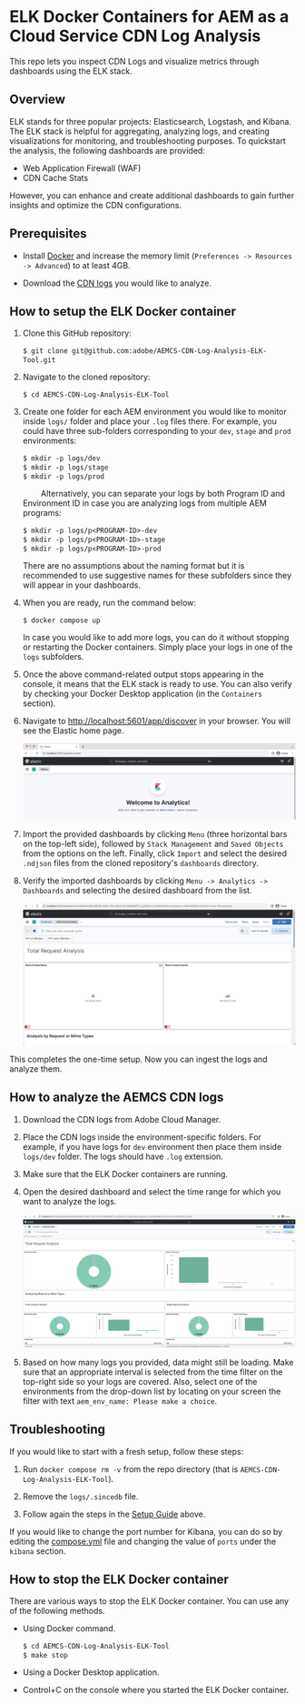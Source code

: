 # ELK Docker Containers for AEM as a Cloud Service CDN Log Analysis

This repo lets you inspect CDN Logs and visualize metrics through dashboards using the ELK stack.

## Overview

ELK stands for three popular projects: Elasticsearch, Logstash, and Kibana. The ELK stack is helpful for aggregating, analyzing logs, and creating visualizations for monitoring, and troubleshooting purposes. To quickstart the analysis, the following dashboards are provided:

- Web Application Firewall (WAF)
- CDN Cache Stats

However, you can enhance and create additional dashboards to gain further insights and optimize the CDN configurations.

## Prerequisites

- Install [Docker](https://docs.docker.com/engine/install/) and increase the memory limit (`Preferences -> Resources -> Advanced`) to at least 4GB.

- Download the [CDN logs](https://experienceleague.adobe.com/docs/experience-manager-cloud-service/content/implementing/using-cloud-manager/manage-logs.html?lang=en) you would like to analyze.

## How to setup the ELK Docker container

1. Clone this GitHub repository:

    ```shell
    $ git clone git@github.com:adobe/AEMCS-CDN-Log-Analysis-ELK-Tool.git
    ```

1. Navigate to the cloned repository:

    ```shell
    $ cd AEMCS-CDN-Log-Analysis-ELK-Tool
    ```

1. Create one folder for each AEM environment you would like to monitor inside `logs/` folder and place your `.log` files there. For example, you could have three sub-folders corresponding to your `dev`, `stage` and `prod` environments:

    ```shell
    $ mkdir -p logs/dev
    $ mkdir -p logs/stage
    $ mkdir -p logs/prod
    ```
        
    Alternatively, you can separate your logs by both Program ID and Environment ID in case you are analyzing logs from multiple AEM programs:

    ```shell
    $ mkdir -p logs/p<PROGRAM-ID>-dev
    $ mkdir -p logs/p<PROGRAM-ID>-stage
    $ mkdir -p logs/p<PROGRAM-ID>-prod
    ```
 
    There are no assumptions about the naming format but it is recommended to use suggestive names for these subfolders since they will appear in your dashboards.

1. When you are ready, run the command below: 

    ```shell
    $ docker compose up
    ```

    In case you would like to add more logs, you can do it without stopping or restarting the Docker containers. Simply place your logs in one of the `logs` subfolders.

1. Once the above command-related output stops appearing in the console, it means that the ELK stack is ready to use. You can also verify by checking your Docker Desktop application (in the `Containers` section).

1. Navigate to <http://localhost:5601/app/discover> in your browser. You will see the Elastic home page. 

    ![Elastic - Kibana Home Page](images/elk-home.png)

 
1. Import the provided dashboards by clicking `Menu` (three horizontal bars on the top-left side), followed by `Stack Management` and `Saved Objects` from the options on the left. Finally, click `Import` and select the desired `.ndjson` files from the cloned repository's `dashboards` directory.

1. Verify the imported dashboards by clicking `Menu -> Analytics -> Dashboards` and selecting the desired dashboard from the list.

    ![CDN Cache Hit Ratio Dashboard](images/Dashboard-CDN-Cache-Hit-Ratio.png)


This completes the one-time setup. Now you can ingest the logs and analyze them.

## How to analyze the AEMCS CDN logs

1. Download the CDN logs from Adobe Cloud Manager.

1. Place the CDN logs inside the environment-specific folders. For example, if you have logs for `dev` environment then place them inside `logs/dev` folder. The logs should have `.log` extension.

1. Make sure that the ELK Docker containers are running.

1. Open the desired dashboard and select the time range for which you want to analyze the logs.

    ![CDN Cache Ratio Analysis](images/cache-ratio-analysis.png)

1. Based on how many logs you provided, data might still be loading. Make sure that an appropriate interval is selected from the time filter on the top-right side so your logs are covered. Also, select one of the environments from the drop-down list by locating on your screen the filter with text `aem_env_name: Please make a choice`.

## Troubleshooting

If you would like to start with a fresh setup, follow these steps:

1. Run `docker compose rm -v` from the repo directory (that is `AEMCS-CDN-Log-Analysis-ELK-Tool`).

1. Remove the `logs/.sincedb` file.

1. Follow again the steps in the [Setup Guide](#how-to-setup-the-elk-docker-container) above.

If you would like to change the port number for Kibana, you can do so by editing the [compose.yml](compose.yaml#L43) file and changing the value of `ports`  under the `kibana` section.

## How to stop the ELK Docker container

There are various ways to stop the ELK Docker container. You can use any of the following methods.

- Using Docker command.

    ```shell
    $ cd AEMCS-CDN-Log-Analysis-ELK-Tool
    $ make stop
    ```

- Using a Docker Desktop application.

- Control+C on the console where you started the ELK Docker container.

